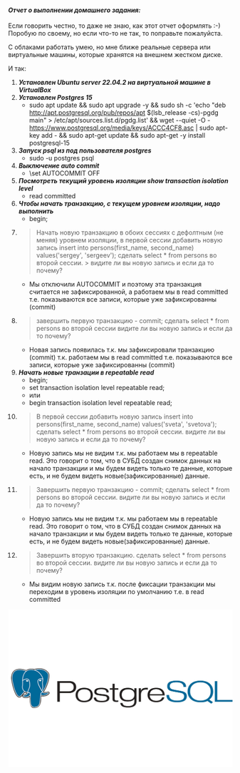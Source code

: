 #### *Отчет о выполнении домашнего задания:*

Если говорить честно, то даже не знаю, как этот отчет оформлять :-)
Поробую по своему, но если что-то не так, то поправьте пожалуйста.


С облаками работать умею, но мне ближе реальные сервера или виртуальные машины, которые хранятся на внешнем жестком диске.  

И так:
1. **_Установлен Ubuntu server 22.04.2 на виртуальной машине в VirtualBox_**  
1. **_Установлен Postgres 15_**  
    * sudo apt update && sudo apt upgrade -y && sudo sh -c 'echo "deb http://apt.postgresql.org/pub/repos/apt $(lsb_release -cs)-pgdg main" > /etc/apt/sources.list.d/pgdg.list' && wget --quiet -O - https://www.postgresql.org/media/keys/ACCC4CF8.asc | sudo apt-key add - && sudo apt-get update && sudo apt-get -y install postgresql-15
1. **_Запуск psql из под пользователя postgres_**  
    * sudo -u postgres psql
1. **_Выключение auto commit_**  
    * \set AUTOCOMMIT OFF
1. **_Посмотреть текущий уровень изоляции show transaction isolation level_**  
    * read committed
1. **_Чтобы начать транзакцию, с текущем уровнем изоляции, надо выполнить_**  
    * begin;
1. > Начать новую транзакцию в обоих сессиях с дефолтным (не меняя) уровнем изоляции, в первой сессии добавить новую запись insert into persons(first_name, second_name) values('sergey', 'sergeev'); сделать select * from persons во второй сессии. > видите ли вы новую запись и если да то почему?  
    * Мы отключили AUTOCOMMIT и поэтому эта транзакция считается не зафиксированной, а работаем мы в read committed т.е. показываются все записи, которые уже зафиксированны (commit)
1. > завершить первую транзакцию - commit; сделать select * from persons во второй сессии видите ли вы новую запись и если да то почему? 
    * Новая запись появилась т.к. мы зафиксировали транзакцию (commit) т.к. работаем мы в read committed т.е. показываются все записи, которые уже зафиксированны (commit)
1. **_Начать новые транзации в repeatable read_**  
    * begin;
    * set transaction isolation level repeatable read;
    * или
    * begin transaction isolation level repeatable read;
1. > В первой сессии добавить новую запись insert into persons(first_name, second_name) values('sveta', 'svetova'); сделать select * from persons во второй сессии. видите ли вы новую запись и если да то почему?  
    * Новую запись мы не видим т.к. мы работаем мы в repeatable read. Это говорит о том, что в СУБД создан снимок данных на начало транзакции и мы будем видеть только те данные, которые есть, и не будем видеть новые(зафиксированные) данные. 
1. > Завершить первую транзакцию - commit; сделать select * from persons во второй сессии. видите ли вы новую запись и если да то почему?
    * Новую запись мы не видим т.к. мы работаем мы в repeatable read. Это говорит о том, что в СУБД создан снимок данных на начало транзакции и мы будем видеть только те данные, которые есть, и не будем видеть новые(зафиксированные) данные. 
1. > Завершить вторую транзакцию. сделать select * from persons во второй сессии. видите ли вы новую запись и если да то почему? 
    * Мы видим новую запись т.к. после фиксации транзакции мы переходим в уровень изоляции по умолчанию т.е. в read committed
    
<kbd>
  <img src="../PostgreSQL.jpeg" />
</kbd>

